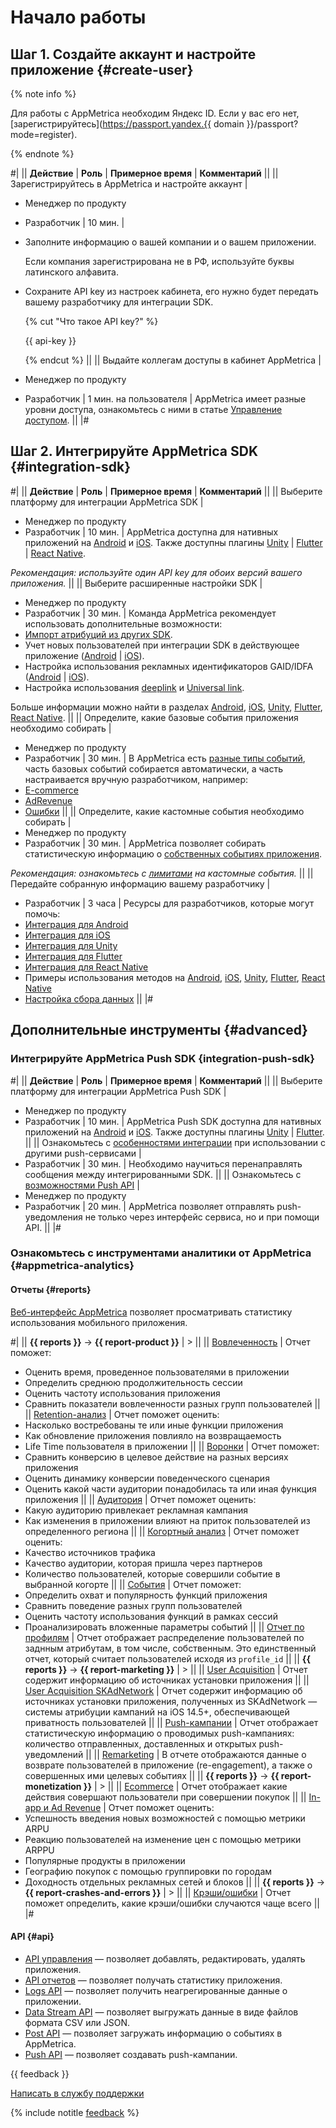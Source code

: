 # Начало работы

## Шаг 1. Создайте аккаунт и настройте приложение {#create-user}

{% note info %}

Для работы с AppMetrica необходим Яндекс ID. Если у вас его нет, [зарегистрируйтесь](https://passport.yandex.{{ domain }}/passport?mode=register).

{% endnote %}

#|
|| **Действие** | **Роль** | **Примерное время** | **Комментарий** ||
|| Зарегистрируйтесь в AppMetrica и настройте аккаунт |
* Менеджер по продукту
* Разработчик | 10 мин. |
* Заполните информацию о вашей компании и о вашем приложении. 

    Если компания зарегистрирована не в РФ, используйте буквы латинского алфавита.
* Сохраните API key из настроек кабинета, его нужно будет передать вашему разработчику для интеграции SDK.
  
  {% cut "Что такое API key?" %}

  {{ api-key }}

  {% endcut %} ||
|| Выдайте коллегам доступы в кабинет AppMetrica |
* Менеджер по продукту
* Разработчик | 1 мин. на пользователя | AppMetrica имеет разные уровни доступа, ознакомьтесь с ними в статье [Управление доступом](access.md). ||
|#

## Шаг 2. Интегрируйте AppMetrica SDK {#integration-sdk}

#|
|| **Действие** | **Роль** | **Примерное время** | **Комментарий** ||
|| Выберите платформу для интеграции AppMetrica SDK |
* Менеджер по продукту
* Разработчик | 10 мин. | AppMetrica доступна для нативных приложений на [Android](../sdk/android.yaml) и [iOS](../sdk/ios.yaml). Также доступны плагины [Unity](../sdk/unity.yaml) \| [Flutter](../sdk/flutter.yaml) \| [React Native](../sdk/react-native.yaml).

_Рекомендация: используйте один API key для обоих версий вашего приложения._ ||
|| Выберите расширенные настройки SDK |
* Менеджер по продукту
* Разработчик | 30 мин. | Команда AppMetrica рекомендует использовать дополнительные возможности:
* [Импорт атрибуций из других SDK](../data-collection/attribution-integration.yaml).
* Учет новых пользователей при интеграции SDK в действующее приложение ([Android](../sdk/android/analytics/android-operations.md#new-user) \| [iOS](../sdk/ios/analytics/ios-operations.md#new-user)).
* Настройка использования рекламных идентификаторов GAID/IDFA ([Android](../sdk/android/get-ad-id.md) \| [iOS](../mobile-tracking/ios-tracking.md)).
* Настройка использования [deeplink](../sdk/android/analytics/android-operations.md#deeplink) и [Universal link](../sdk/ios/analytics/ios-universal-links.md).

Больше информации можно найти в разделах [Android](../sdk/android.yaml), [iOS](../sdk/ios.yaml), [Unity](../sdk/unity.yaml), [Flutter](../sdk/flutter.yaml), [React Native](../sdk/react-native.yaml).
||
|| Определите, какие базовые события приложения необходимо собирать |
* Менеджер по продукту
* Разработчик | 30 мин. | В AppMetrica есть [разные типы событий](../data-collection/index.md), часть базовых событий собирается автоматически, а часть настраивается вручную разработчиком, например:
* [E-commerce](../data-collection/about-ecommerce.md)
* [AdRevenue](../data-collection/about-adrevenue.md)
* [Ошибки](../data-collection/about-crashes-and-errors.md) ||
|| Определите, какие кастомные события необходимо собирать |
* Менеджер по продукту
* Разработчик | 30 мин. | AppMetrica позволяет собирать статистическую информацию о [собственных событиях приложения](../mobile-reports/events-report.md).

_Рекомендация: ознакомьтесь с [лимитами](../troubleshooting/limit-events.md) на кастомные события._ ||
|| Передайте собранную информацию вашему разработчику |
* Разработчик | 3 часа | Ресурсы для разработчиков, которые могут помочь:
* [Интеграция для Android](../sdk/android/analytics/quick-start.md)
* [Интеграция для iOS](../sdk/ios/analytics/quick-start.md)
* [Интеграция для Unity](../sdk/unity/analytics/quick-start.md)
* [Интеграция для Flutter](../sdk/flutter/analytics/quick-start.md)
* [Интеграция для React Native](../sdk/react-native/analytics/quick-start.md)
* Примеры использования методов на [Android](../sdk/android/analytics/android-operations.md), [iOS](../sdk/ios/analytics/ios-operations.md), [Unity](../sdk/unity/analytics/unity-operations.md), [Flutter](../sdk/flutter/analytics/flutter-operations.md), [React Native](../sdk/react-native/analytics/react-native-operations.md)
* [Настройка сбора данных](../data-collection/index.md) ||
|#

## Дополнительные инструменты {#advanced}

### Интегрируйте AppMetrica Push SDK {integration-push-sdk}

#|
|| **Действие** | **Роль** | **Примерное время** | **Комментарий** ||
|| Выберите платформу для интеграции AppMetrica Push SDK |
* Менеджер по продукту
* Разработчик | 10 мин. | AppMetrica Push SDK доступна для нативных приложений на [Android](../sdk/android.yaml) и [iOS](../sdk/ios.yaml). Также доступны плагины [Unity](../sdk/unity.yaml) \| [Flutter](../sdk/flutter.yaml). ||
|| Ознакомьтесь с [особенностями интеграции](../sdk/android/push/android-other-push-services-settings.md) при использовании с другими push-сервисами |
* Разработчик | 30 мин. | Необходимо научиться перенаправлять сообщения между интегрированными SDK. ||
|| Ознакомьтесь с [возможностями Push API](../mobile-api/push/about.md) |
* Менеджер по продукту
* Разработчик | 20 мин. | AppMetrica позволяет отправлять push-уведомления не только через интерфейс сервиса, но и при помощи API. ||
|#

### Ознакомьтесь с инструментами аналитики от AppMetrica {#appmetrica-analytics}

#### Отчеты {#reports}

[Веб-интерфейс AppMetrica](http://appmetrika.yandex.{{domain}}/) позволяет просматривать статистику использования мобильного приложения.

#|
|| **{{ reports }}** → **{{ report-product }}** | > ||
|| [Вовлеченность](../mobile-reports/engagement-report.md) | Отчет поможет:
* Оценить время, проведенное пользователями в приложении
* Определить среднюю продолжительность сессии
* Оценить частоту использования приложения
* Сравнить показатели вовлеченности разных групп пользователей ||
|| [Retention-анализ](../mobile-reports/retention-report.md) | Отчет поможет оценить:
* Насколько востребованы те или иные функции приложения
* Как обновление приложения повлияло на возвращаемость
* Life Time пользователя в приложении ||
|| [Воронки](../mobile-reports/funnels-report.md) | Отчет поможет:
* Сравнить конверсию в целевое действие на разных версиях приложения
* Оценить динамику конверсии поведенческого сценария
* Оценить какой части аудитории понадобилась та или иная функция приложения ||
|| [Аудитория](../mobile-reports/audience-report.md) | Отчет поможет оценить:
* Какую аудиторию привлекает рекламная кампания
* Как изменения в приложении влияют на приток пользователей из определенного региона ||
|| [Когортный анализ](../mobile-reports/cohort-report.md) | Отчет поможет оценить:
* Качество источников трафика
* Качество аудитории, которая пришла через партнеров
* Количество пользователей, которые совершили событие в выбранной когорте ||
|| [События](../mobile-reports/events-report.md) | Отчет поможет:
* Определить охват и популярность функций приложения
* Сравнить поведение разных групп пользователей
* Оценить частоту использования функций в рамках сессий
* Проанализировать вложенные параметры событий ||
|| [Отчет по профилям](../mobile-reports/profile-report.md) | Отчет отображает распределение пользователей по заднным атрибутам, в том числе, собственным. Это единственный отчет, который считает пользователей исходя из `profile_id` ||
|| **{{ reports }}** → **{{ report-marketing }}** | > ||
|| [User Acquisition](../mobile-reports/user-acquisition-report.md) | Отчет содержит информацию об источниках установки приложения ||
|| [User Acquisition SKAdNetwork](../mobile-reports/user-acquisition-skadnetwork.md) | Отчет содержит информацию об источниках установки приложения, полученных из SKAdNetwork — системы атрибуции кампаний на iOS 14.5+, обеспечивающей приватность пользователей ||
|| [Push-кампании](../mobile-reports/push-campaign.md) | Отчет отображает статистическую информацию о проводимых push-кампаниях: количество отправленных, доставленных и открытых push-уведомлений ||
|| [Remarketing](../mobile-reports/remarketing-report.md) | В отчете отображаются данные о возврате пользователей в приложение (re-engagement), а также о совершенных ими целевых событиях ||
|| **{{ reports }}** → **{{ report-monetization }}** | > ||
|| [Ecommerce](../mobile-reports/ecommerce-report.md) | Отчет отображает какие действия совершают пользователи при совершении покупок ||
|| [In-app и Ad Revenue](../mobile-reports/revenue-report.md) | Отчет поможет оценить:
* Успешность введения новых возможностей с помощью метрики ARPU
* Реакцию пользователей на изменение цен с помощью метрики ARPPU
* Популярные продукты в приложении
* Географию покупок с помощью группировки по городам
* Доходность отдельных рекламных сетей и блоков ||
|| **{{ reports }}** → **{{ report-crashes-and-errors }}** | > ||
|| [Крэши/ошибки](../mobile-reports/crashes-and-errors.md) | Отчет поможет определить, какие крэши/ошибки случаются чаще всего ||
|#

#### API {#api}

- [API управления](../mobile-api/management/intro.md) — позволяет добавлять, редактировать, удалять приложения.
- [API отчетов](../mobile-api/api_v1/intro.md) — позволяет получать статистику приложения.
- [Logs API](../mobile-api/logs/about.md) — позволяет получить неагрегированные данные о приложении.
- [Data Stream API](../mobile-api/datastream/about.md) — позволяет выгружать данные в виде файлов формата CSV или JSON.
- [Post API](../mobile-api/post/about.md) — позволяет загружать информацию о событиях в AppMetrica.
- [Push API](../mobile-api/push/about.md) — позволяет создавать push-кампании.

{{ feedback }}

<a href="../troubleshooting/feedback-new.html">
  <span class="button">Написать в службу поддержки</span>
</a>

{% include notitle [feedback](../_includes/feedback-button.md) %}
